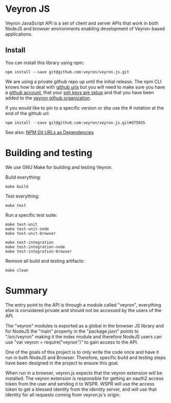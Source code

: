 # Veyron JS

Veyron JavaScript API is a set of client and server APIs that work in both
NodeJS and browser environments enabling development of Veyron-based applications.

## Install

You can install this library using npm:

    npm install --save git@github.com:veyron/veyron.js.git

We are using a private github repo up until the initial release. The npm CLI
knows how to deal with [github urls] but you will need to make sure you have
a [github account][github], that your [ssh keys are setup][ssh setup] and
that you have been added to the [veyron github organization][github/veyron].

If you would like to pin to a specific version or sha use the # notation at the end of the github url:

    npm install --save git@github.com:veyron/veyron.js.git#d75035

See also: [NPM Git URLs as Dependencies][github urls]

[github urls]: https://www.npmjs.org/doc/files/package.json.html#git-urls-as-dependencies
[github]: github.com/
[ssh setup]: https://help.github.com/articles/generating-ssh-keys
[github/veyron]: https://github.com/veyron

# Building and testing

We use GNU Make for building and testing Veyron.

Build everything:

    make build

Test everything:

    make test

Run a specific test suite:

    make test-unit
    make test-unit-node
    make test-unit-browser

    make test-integration
    make test-integration-node
    make test-integration-browser

Remove all build and testing artifacts:

    make clean

# Summary

The entry point to the API is through a module called "veyron", everything else
is considered private and should not be accessed by the users of the API.

The "veyron" modules is exported as a global in the browser JS library and for
NodeJS the "main" property in the "package.json" points to "/src/veyron" making
it the index module and therefore NodeJS users can use
"var veyron = require("veyron")" to gain access to the API.

One of the goals of this project is to only write the code once and have it run
in both NodeJS and Browser. Therefore, specific build and testing steps have been
designed in the project to ensure this goal.

When run in a browser, veyron.js expects that the veyron extension will be
installed. The veyron extension is responsible for getting an oauth2 access
token from the user and sending it to WSPR.  WSPR will use the access token to
get a blessed identity from the identity server, and will use that identity for
all requests coming from veyron.js's origin.
